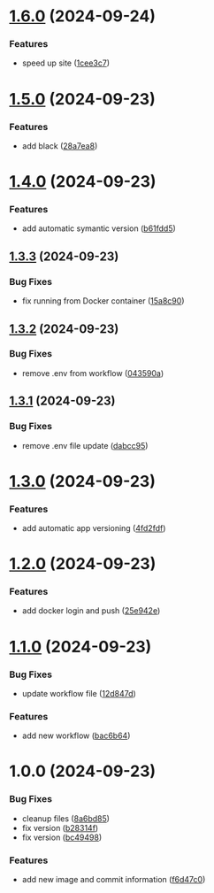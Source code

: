 # [1.6.0](https://github.com/do360now/semiconductor/compare/v1.5.0...v1.6.0) (2024-09-24)


### Features

* speed up site ([1cee3c7](https://github.com/do360now/semiconductor/commit/1cee3c7e9a6b9f07ff4448563f093594f4438b6f))

# [1.5.0](https://github.com/do360now/semiconductor/compare/v1.4.0...v1.5.0) (2024-09-23)


### Features

* add black ([28a7ea8](https://github.com/do360now/semiconductor/commit/28a7ea81cb94bc45855fb8e40edec7b5ff9a0dd7))

# [1.4.0](https://github.com/do360now/semiconductor/compare/v1.3.3...v1.4.0) (2024-09-23)


### Features

* add automatic symantic version ([b61fdd5](https://github.com/do360now/semiconductor/commit/b61fdd588f3b7ac1e08591ee277ae5b2bdcb21bb))

## [1.3.3](https://github.com/do360now/semiconductor/compare/v1.3.2...v1.3.3) (2024-09-23)


### Bug Fixes

* fix running from Docker container ([15a8c90](https://github.com/do360now/semiconductor/commit/15a8c908886ee7183cb730c24cc61693d91c6131))

## [1.3.2](https://github.com/do360now/semiconductor/compare/v1.3.1...v1.3.2) (2024-09-23)


### Bug Fixes

* remove .env from workflow ([043590a](https://github.com/do360now/semiconductor/commit/043590a2d5bda517ee0e3f64948b5009997b8fdd))

## [1.3.1](https://github.com/do360now/semiconductor/compare/v1.3.0...v1.3.1) (2024-09-23)


### Bug Fixes

* remove .env file update ([dabcc95](https://github.com/do360now/semiconductor/commit/dabcc9576c622c8b5771273decac4cb2ef69594a))

# [1.3.0](https://github.com/do360now/semiconductor/compare/v1.2.0...v1.3.0) (2024-09-23)


### Features

* add automatic app versioning ([4fd2fdf](https://github.com/do360now/semiconductor/commit/4fd2fdfe21185dd2e923ac898c59811631c346b5))

# [1.2.0](https://github.com/do360now/semiconductor/compare/v1.1.0...v1.2.0) (2024-09-23)


### Features

* add docker login and push ([25e942e](https://github.com/do360now/semiconductor/commit/25e942e195c0230f5dad74ac53e3b6ad0c8580a8))

# [1.1.0](https://github.com/do360now/semiconductor/compare/v1.0.0...v1.1.0) (2024-09-23)


### Bug Fixes

* update workflow file ([12d847d](https://github.com/do360now/semiconductor/commit/12d847da128a44f3f04475c62ea9441d458392ed))


### Features

* add new workflow ([bac6b64](https://github.com/do360now/semiconductor/commit/bac6b6481bfc301dcd3830341d0b559676d02d5d))

# 1.0.0 (2024-09-23)


### Bug Fixes

* cleanup files ([8a6bd85](https://github.com/do360now/semiconductor/commit/8a6bd8537c30a0ae499fe0fc7c0af4420748faa5))
* fix version ([b28314f](https://github.com/do360now/semiconductor/commit/b28314f6c2df1635dba3c54410e031f15a249292))
* fix version ([bc49498](https://github.com/do360now/semiconductor/commit/bc49498466143f80f70d9c656eedfe244edbf4f6))


### Features

* add new image and commit information ([f6d47c0](https://github.com/do360now/semiconductor/commit/f6d47c0d8dd1b9c92b238bd07a2a6c70b2c97e6d))
